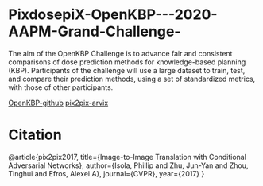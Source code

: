 # PixdosepiX-OpenKBP---2020-AAPM-Grand-Challenge-
The aim of the OpenKBP Challenge is to advance fair and consistent comparisons of dose prediction methods for knowledge-based planning (KBP). Participants of the challenge will use a large dataset to train, test, and compare their prediction methods, using a set of standardized metrics, with those of other participants.


[OpenKBP-github]("https://github.com/ababier/open-kbp")
[pix2pix-arvix]("https://arxiv.org/pdf/1611.07004.pdf")

# Citation

@article{pix2pix2017,
  title={Image-to-Image Translation with Conditional Adversarial Networks},
  author={Isola, Phillip and Zhu, Jun-Yan and Zhou, Tinghui and Efros, Alexei A},
  journal={CVPR},
  year={2017}
}
